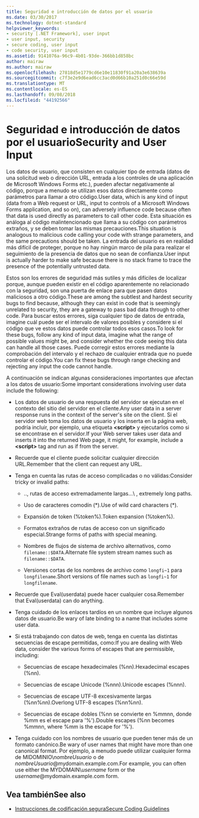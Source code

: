 ```yaml
---
title: Seguridad e introducción de datos por el usuario
ms.date: 03/30/2017
ms.technology: dotnet-standard
helpviewer_keywords:
- security [.NET Framework], user input
- user input, security
- secure coding, user input
- code security, user input
ms.assetid: 9141076a-96c9-4b01-93de-366bb1d858bc
author: mairaw
ms.author: mairaw
ms.openlocfilehash: 27818d5e1779cd6e10e11830f91a20a3e638639a
ms.sourcegitcommit: c7f3e2e9d6ead6cc3acd0d66b10a251d0c66e59d
ms.translationtype: MT
ms.contentlocale: es-ES
ms.lasthandoff: 09/08/2018
ms.locfileid: "44192566"
---
```

# <a name="security-and-user-input"></a><span data-ttu-id="08266-102">Seguridad e introducción de datos por el usuario</span><span class="sxs-lookup"><span data-stu-id="08266-102">Security and User Input</span></span>
<span data-ttu-id="08266-103">Los datos de usuario, que consisten en cualquier tipo de entrada (datos de una solicitud web o dirección URL, entrada a los controles de una aplicación de Microsoft Windows Forms etc.), pueden afectar negativamente al código, porque a menudo se utilizan esos datos directamente como parámetros para llamar a otro código.</span><span class="sxs-lookup"><span data-stu-id="08266-103">User data, which is any kind of input (data from a Web request or URL, input to controls of a Microsoft Windows Forms application, and so on), can adversely influence code because often that data is used directly as parameters to call other code.</span></span> <span data-ttu-id="08266-104">Esta situación es análoga al código malintencionado que llama a su código con parámetros extraños, y se deben tomar las mismas precauciones.</span><span class="sxs-lookup"><span data-stu-id="08266-104">This situation is analogous to malicious code calling your code with strange parameters, and the same precautions should be taken.</span></span> <span data-ttu-id="08266-105">La entrada del usuario es en realidad más difícil de proteger, porque no hay ningún marco de pila para realizar el seguimiento de la presencia de datos que no sean de confianza.</span><span class="sxs-lookup"><span data-stu-id="08266-105">User input is actually harder to make safe because there is no stack frame to trace the presence of the potentially untrusted data.</span></span>  
  
 <span data-ttu-id="08266-106">Estos son los errores de seguridad más sutiles y más difíciles de localizar porque, aunque pueden existir en el código aparentemente no relacionado con la seguridad, son una puerta de enlace para que pasen datos maliciosos a otro código.</span><span class="sxs-lookup"><span data-stu-id="08266-106">These are among the subtlest and hardest security bugs to find because, although they can exist in code that is seemingly unrelated to security, they are a gateway to pass bad data through to other code.</span></span> <span data-ttu-id="08266-107">Para buscar estos errores, siga cualquier tipo de datos de entrada, imagine cuál puede ser el intervalo de valores posibles y considere si el código que ve estos datos puede controlar todos esos casos.</span><span class="sxs-lookup"><span data-stu-id="08266-107">To look for these bugs, follow any kind of input data, imagine what the range of possible values might be, and consider whether the code seeing this data can handle all those cases.</span></span> <span data-ttu-id="08266-108">Puede corregir estos errores mediante la comprobación del intervalo y el rechazo de cualquier entrada que no puede controlar el código.</span><span class="sxs-lookup"><span data-stu-id="08266-108">You can fix these bugs through range checking and rejecting any input the code cannot handle.</span></span>  
  
 <span data-ttu-id="08266-109">A continuación se indican algunas consideraciones importantes que afectan a los datos de usuario:</span><span class="sxs-lookup"><span data-stu-id="08266-109">Some important considerations involving user data include the following:</span></span>  
  
-   <span data-ttu-id="08266-110">Los datos de usuario de una respuesta del servidor se ejecutan en el contexto del sitio del servidor en el cliente.</span><span class="sxs-lookup"><span data-stu-id="08266-110">Any user data in a server response runs in the context of the server's site on the client.</span></span> <span data-ttu-id="08266-111">Si el servidor web toma los datos de usuario y los inserta en la página web, podría incluir, por ejemplo, una etiqueta **\<script>** y ejecutarlos como si se encontrase en el servidor.</span><span class="sxs-lookup"><span data-stu-id="08266-111">If your Web server takes user data and inserts it into the returned Web page, it might, for example, include a **\<script>** tag and run as if from the server.</span></span>  
  
-   <span data-ttu-id="08266-112">Recuerde que el cliente puede solicitar cualquier dirección URL.</span><span class="sxs-lookup"><span data-stu-id="08266-112">Remember that the client can request any URL.</span></span>  
  
-   <span data-ttu-id="08266-113">Tenga en cuenta las rutas de acceso complicadas o no válidas:</span><span class="sxs-lookup"><span data-stu-id="08266-113">Consider tricky or invalid paths:</span></span>  
  
    -   <span data-ttu-id="08266-114">..\, rutas de acceso extremadamente largas.</span><span class="sxs-lookup"><span data-stu-id="08266-114">..\ , extremely long paths.</span></span>  
  
    -   <span data-ttu-id="08266-115">Uso de caracteres comodín (\*).</span><span class="sxs-lookup"><span data-stu-id="08266-115">Use of wild card characters (\*).</span></span>  
  
    -   <span data-ttu-id="08266-116">Expansión de token (%token%).</span><span class="sxs-lookup"><span data-stu-id="08266-116">Token expansion (%token%).</span></span>  
  
    -   <span data-ttu-id="08266-117">Formatos extraños de rutas de acceso con un significado especial.</span><span class="sxs-lookup"><span data-stu-id="08266-117">Strange forms of paths with special meaning.</span></span>  
  
    -   <span data-ttu-id="08266-118">Nombres de flujos de sistema de archivo alternativos, como `filename::$DATA`.</span><span class="sxs-lookup"><span data-stu-id="08266-118">Alternate file system stream names such as `filename::$DATA`.</span></span>  
  
    -   <span data-ttu-id="08266-119">Versiones cortas de los nombres de archivo como `longfi~1` para `longfilename`.</span><span class="sxs-lookup"><span data-stu-id="08266-119">Short versions of file names such as `longfi~1` for `longfilename`.</span></span>  
  
-   <span data-ttu-id="08266-120">Recuerde que Eval(userdata) puede hacer cualquier cosa.</span><span class="sxs-lookup"><span data-stu-id="08266-120">Remember that Eval(userdata) can do anything.</span></span>  
  
-   <span data-ttu-id="08266-121">Tenga cuidado de los enlaces tardíos en un nombre que incluye algunos datos de usuario.</span><span class="sxs-lookup"><span data-stu-id="08266-121">Be wary of late binding to a name that includes some user data.</span></span>  
  
-   <span data-ttu-id="08266-122">Si está trabajando con datos de web, tenga en cuenta las distintas secuencias de escape permitidas, como:</span><span class="sxs-lookup"><span data-stu-id="08266-122">If you are dealing with Web data, consider the various forms of escapes that are permissible, including:</span></span>  
  
    -   <span data-ttu-id="08266-123">Secuencias de escape hexadecimales (%nn).</span><span class="sxs-lookup"><span data-stu-id="08266-123">Hexadecimal escapes (%nn).</span></span>  
  
    -   <span data-ttu-id="08266-124">Secuencias de escape Unicode (%nnn).</span><span class="sxs-lookup"><span data-stu-id="08266-124">Unicode escapes (%nnn).</span></span>  
  
    -   <span data-ttu-id="08266-125">Secuencias de escape UTF-8 excesivamente largas (%nn%nn).</span><span class="sxs-lookup"><span data-stu-id="08266-125">Overlong UTF-8 escapes (%nn%nn).</span></span>  
  
    -   <span data-ttu-id="08266-126">Secuencias de escape dobles (%nn se convierte en %mmnn, donde %mm es el escape para '%').</span><span class="sxs-lookup"><span data-stu-id="08266-126">Double escapes (%nn becomes %mmnn, where %mm is the escape for '%').</span></span>  
  
-   <span data-ttu-id="08266-127">Tenga cuidado con los nombres de usuario que pueden tener más de un formato canónico.</span><span class="sxs-lookup"><span data-stu-id="08266-127">Be wary of user names that might have more than one canonical format.</span></span> <span data-ttu-id="08266-128">Por ejemplo, a menudo puede utilizar cualquier forma de MIDOMINIO\\*nombreUsuario* o de *nombreUsuario*@mydomain.example.com.</span><span class="sxs-lookup"><span data-stu-id="08266-128">For example, you can often use either the MYDOMAIN\\*username* form or the *username*@mydomain.example.com form.</span></span>  
  
## <a name="see-also"></a><span data-ttu-id="08266-129">Vea también</span><span class="sxs-lookup"><span data-stu-id="08266-129">See also</span></span>

- [<span data-ttu-id="08266-130">Instrucciones de codificación segura</span><span class="sxs-lookup"><span data-stu-id="08266-130">Secure Coding Guidelines</span></span>](../../../docs/standard/security/secure-coding-guidelines.md)
